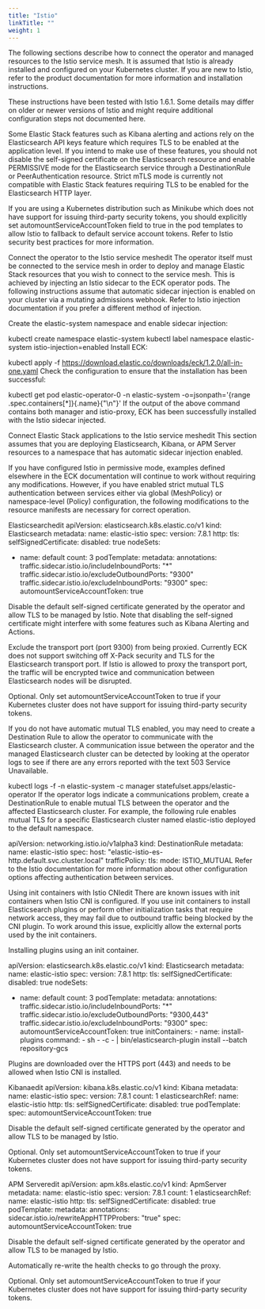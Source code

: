 ```yaml
---
title: "Istio"
linkTitle: ""
weight: 1
---
```


The following sections describe how to connect the operator and managed resources to the Istio service mesh. It is assumed that Istio is already installed and configured on your Kubernetes cluster. If you are new to Istio, refer to the product documentation for more information and installation instructions.

These instructions have been tested with Istio 1.6.1. Some details may differ on older or newer versions of Istio and might require additional configuration steps not documented here.

Some Elastic Stack features such as Kibana alerting and actions rely on the Elasticsearch API keys feature which requires TLS to be enabled at the application level. If you intend to make use of these features, you should not disable the self-signed certificate on the Elasticsearch resource and enable PERMISSIVE mode for the Elasticsearch service through a DestinationRule or PeerAuthentication resource. Strict mTLS mode is currently not compatible with Elastic Stack features requiring TLS to be enabled for the Elasticsearch HTTP layer.

If you are using a Kubernetes distribution such as Minikube which does not have support for issuing third-party security tokens, you should explicitly set automountServiceAccountToken field to true in the pod templates to allow Istio to fallback to default service account tokens. Refer to Istio security best practices for more information.

Connect the operator to the Istio service meshedit
The operator itself must be connected to the service mesh in order to deploy and manage Elastic Stack resources that you wish to connect to the service mesh. This is achieved by injecting an Istio sidecar to the ECK operator pods. The following instructions assume that automatic sidecar injection is enabled on your cluster via a mutating admissions webhook. Refer to Istio injection documentation if you prefer a different method of injection.

Create the elastic-system namespace and enable sidecar injection:

kubectl create namespace elastic-system
kubectl label namespace elastic-system istio-injection=enabled
Install ECK:

kubectl apply -f https://download.elastic.co/downloads/eck/1.2.0/all-in-one.yaml
Check the configuration to ensure that the installation has been successful:

kubectl get pod elastic-operator-0 -n elastic-system -o=jsonpath='{range .spec.containers[*]}{.name}{"\n"}'
If the output of the above command contains both manager and istio-proxy, ECK has been successfully installed with the Istio sidecar injected.

Connect Elastic Stack applications to the Istio service meshedit
This section assumes that you are deploying Elasticsearch, Kibana, or APM Server resources to a namespace that has automatic sidecar injection enabled.

If you have configured Istio in permissive mode, examples defined elsewhere in the ECK documentation will continue to work without requiring any modifications. However, if you have enabled strict mutual TLS authentication between services either via global (MeshPolicy) or namespace-level (Policy) configuration, the following modifications to the resource manifests are necessary for correct operation.

Elasticsearchedit
apiVersion: elasticsearch.k8s.elastic.co/v1
kind: Elasticsearch
metadata:
name: elastic-istio
spec:
version: 7.8.1
http:
tls:
selfSignedCertificate:
disabled: true
nodeSets:

- name: default
  count: 3
  podTemplate:
  metadata:
  annotations:
  traffic.sidecar.istio.io/includeInboundPorts: "\*"
  traffic.sidecar.istio.io/excludeOutboundPorts: "9300"
  traffic.sidecar.istio.io/excludeInboundPorts: "9300"
  spec:
  automountServiceAccountToken: true

Disable the default self-signed certificate generated by the operator and allow TLS to be managed by Istio. Note that disabling the self-signed certificate might interfere with some features such as Kibana Alerting and Actions.

Exclude the transport port (port 9300) from being proxied. Currently ECK does not support switching off X-Pack security and TLS for the Elasticsearch transport port. If Istio is allowed to proxy the transport port, the traffic will be encrypted twice and communication between Elasticsearch nodes will be disrupted.

Optional. Only set automountServiceAccountToken to true if your Kubernetes cluster does not have support for issuing third-party security tokens.

If you do not have automatic mutual TLS enabled, you may need to create a Destination Rule to allow the operator to communicate with the Elasticsearch cluster. A communication issue between the operator and the managed Elasticsearch cluster can be detected by looking at the operator logs to see if there are any errors reported with the text 503 Service Unavailable.

kubectl logs -f -n elastic-system -c manager statefulset.apps/elastic-operator
If the operator logs indicate a communications problem, create a DestinationRule to enable mutual TLS between the operator and the affected Elasticsearch cluster. For example, the following rule enables mutual TLS for a specific Elasticsearch cluster named elastic-istio deployed to the default namespace.

apiVersion: networking.istio.io/v1alpha3
kind: DestinationRule
metadata:
name: elastic-istio
spec:
host: "elastic-istio-es-http.default.svc.cluster.local"
trafficPolicy:
tls:
mode: ISTIO_MUTUAL
Refer to the Istio documentation for more information about other configuration options affecting authentication between services.

Using init containers with Istio CNIedit
There are known issues with init containers when Istio CNI is configured. If you use init containers to install Elasticsearch plugins or perform other initialization tasks that require network access, they may fail due to outbound traffic being blocked by the CNI plugin. To work around this issue, explicitly allow the external ports used by the init containers.

Installing plugins using an init container.

apiVersion: elasticsearch.k8s.elastic.co/v1
kind: Elasticsearch
metadata:
name: elastic-istio
spec:
version: 7.8.1
http:
tls:
selfSignedCertificate:
disabled: true
nodeSets:

- name: default
  count: 3
  podTemplate:
  metadata:
  annotations:
  traffic.sidecar.istio.io/includeInboundPorts: "\*"
  traffic.sidecar.istio.io/excludeOutboundPorts: "9300,443"
  traffic.sidecar.istio.io/excludeInboundPorts: "9300"
  spec:
  automountServiceAccountToken: true
  initContainers: - name: install-plugins
  command: - sh - -c - |
  bin/elasticsearch-plugin install --batch repository-gcs

Plugins are downloaded over the HTTPS port (443) and needs to be allowed when Istio CNI is installed.

Kibanaedit
apiVersion: kibana.k8s.elastic.co/v1
kind: Kibana
metadata:
name: elastic-istio
spec:
version: 7.8.1
count: 1
elasticsearchRef:
name: elastic-istio
http:
tls:
selfSignedCertificate:
disabled: true
podTemplate:
spec:
automountServiceAccountToken: true

Disable the default self-signed certificate generated by the operator and allow TLS to be managed by Istio.

Optional. Only set automountServiceAccountToken to true if your Kubernetes cluster does not have support for issuing third-party security tokens.

APM Serveredit
apiVersion: apm.k8s.elastic.co/v1
kind: ApmServer
metadata:
name: elastic-istio
spec:
version: 7.8.1
count: 1
elasticsearchRef:
name: elastic-istio
http:
tls:
selfSignedCertificate:
disabled: true
podTemplate:
metadata:
annotations:
sidecar.istio.io/rewriteAppHTTPProbers: "true"
spec:
automountServiceAccountToken: true

Disable the default self-signed certificate generated by the operator and allow TLS to be managed by Istio.

Automatically re-write the health checks to go through the proxy.

Optional. Only set automountServiceAccountToken to true if your Kubernetes cluster does not have support for issuing third-party security tokens.
